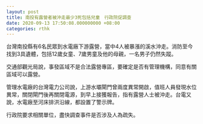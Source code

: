 ```yaml
---
layout: post
title: 南投有露營者被沖走最少3死包括兒童　行政院促調查
date: 2020-09-13 17:50:08.000000000 +08:00
categories: rthk
---
```


台灣南投縣有6名民眾到水電廠下游露營，當中4人被暴漲的溪水沖走。消防至今找到3具遺體，包括12歲女童、7歲男童及他的母親，一名男子仍然失蹤。

交通部觀光局說，事發區域不是合法露營專區，要確定是否有管理機構，同意有關區域可以露營。

管理水電廠的台灣電力公司說，上游水壩閘門曾兩度異常開啟，值班人員發現水位異常，關閉閘門後再關閉電源，到早上接獲報告，指有露營人士被沖走。台電又說，水電廠至河床排洪沿線，都設置了警示牌。

行政院要求相關單位，盡快調查事件是否涉及人為疏失。

